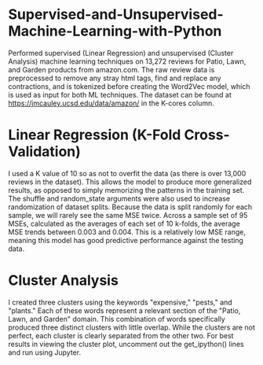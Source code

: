 # Supervised-and-Unsupervised-Machine-Learning-with-Python
Performed supervised (Linear Regression) and unsupervised (Cluster Analysis) machine learning techniques on 13,272 reviews for Patio, Lawn, and Garden products from amazon.com. The raw review data is preprocessed to remove any stray html tags, find and replace any contractions, and is tokenized before creating the Word2Vec model, which is used as input for both ML techniques. The dataset can be found at https://jmcauley.ucsd.edu/data/amazon/ in the K-cores column.

# Linear Regression (K-Fold Cross-Validation)
I used a K value of 10 so as not to overfit the data (as there is over 13,000 reviews in the dataset). This allows the model to produce more generalized results, as opposed to simply memorizing the patterns in the training set. The shuffle and random_state arguments were also used to increase randomization of dataset splits.
Because the data is split randomly for each sample, we will rarely see the same MSE twice. Across a sample set of 95 MSEs, calculated as the averages of each set of 10 k-folds, the average MSE trends between 0.003 and 0.004. This is a relatively low MSE range, meaning this model has good predictive performance against the testing data.

# Cluster Analysis
I created three clusters using the keywords "expensive," "pests," and "plants." Each of these words represent a relevant section of the "Patio, Lawn, and Garden" domain. This combination of words specifically produced three distinct clusters with little overlap. While the clusters are not perfect, each cluster is clearly separated from the other two. 
For best results in viewing the cluster plot, uncomment out the get_ipython() lines and run using Jupyter. 
